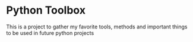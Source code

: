 # Python Toolbox
This is a project to gather my favorite tools, methods and important things to be used in future python projects 
